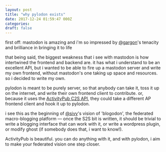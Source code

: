 ```yaml
---
layout: post
title: "why pylodon exists"
date: 2017-12-24 01:59:47 000Z
categories:
draft: false
---
```


first off: mastodon is amazing and i'm so impressed by [@gargon](https://mastodon.social/@gargron)'s tenacity and brilliance in bringing it to life

that being said, the biggest weakness that i see with mastodon is how intertwined the frontend and backend are. it has what i understand to be an excellent API, but i wanted to be able to fire up a mastodon server and write my own frontend, without mastodon's one taking up space and resources.
so i decided to write my own.

pylodon is meant to be purely server, so that anybody can take it, toss it up on the internet, and write their own frontend client to contribute. or, because it uses the [ActivityPub C2S API](), they could take a different AP frontend client and hook it up to pylodon.

i see this as the beginning of [@sivy](https://toot.cafe/@sivy)'s vision of 'blogodon', the federated macro-blogging platform — once the S2S bit is written, it should be trivial to write a blogging interface that can work with it, or write a wordpress plugin, or modify ghost (if somebody does that, i want to know!).

ActivityPub is beautiful. you can do anything with it, and with pylodon, i aim to make your federated vision one step closer.